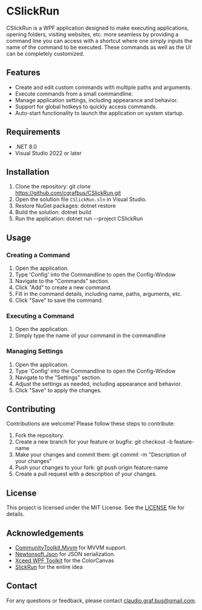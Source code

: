 # CSlickRun

CSlickRun is a WPF application designed to make executing applications, opening folders, visiting websites, etc. more seamless by providing a command line you can access with a shortcut where one simply inputs the name of the command to be executed. These commands as well as the UI can be completely customized.
## Features

- Create and edit custom commands with multiple paths and arguments.
- Execute commands from a small commandline.
- Manage application settings, including appearance and behavior.
- Support for global hotkeys to quickly access commands.
- Auto-start functionality to launch the application on system startup.

## Requirements

- .NET 8.0
- Visual Studio 2022 or later

## Installation

1. Clone the repository:
   git clone https://github.com/cgrafbus/CSlickRun.git
2. Open the solution file `CSlickRun.sln` in Visual Studio.
3. Restore NuGet packages:
   dotnet restore
4. Build the solution:
   dotnet build
5. Run the application:
   dotnet run --project CSlickRun


## Usage

### Creating a Command

1. Open the application.
2. Type 'Config' into the Commandline to open the Config-Window
3. Navigate to the "Commands" section.
4. Click "Add" to create a new command.
5. Fill in the command details, including name, paths, arguments, etc.
6. Click "Save" to save the command.

### Executing a Command

1. Open the application.
2. Simply type the name of your command in the commandline

### Managing Settings

1. Open the application.
2. Type 'Config' into the Commandline to open the Config-Window
3. Navigate to the "Settings" section.
4. Adjust the settings as needed, including appearance and behavior.
5. Click "Save" to apply the changes.

## Contributing

Contributions are welcome! Please follow these steps to contribute:

1. Fork the repository.
2. Create a new branch for your feature or bugfix:
   git checkout -b feature-name
3. Make your changes and commit them:
   git commit -m "Description of your changes"
4. Push your changes to your fork:
   git push origin feature-name
5. Create a pull request with a description of your changes.

## License

This project is licensed under the MIT License. See the [LICENSE](LICENSE) file for details.

## Acknowledgements

- [CommunityToolkit.Mvvm](https://learn.microsoft.com/en-us/dotnet/communitytoolkit/mvvm/) for MVVM support.
- [Newtonsoft.Json](https://www.newtonsoft.com/json) for JSON serialization.
- [Xceed WPF Toolkit](https://github.com/xceedsoftware/wpftoolkit) for the ColorCanvas
- [SlickRun](https://www.bayden.com/slickrun) for the entire idea

## Contact

For any questions or feedback, please contact [claudio.graf.bus@gmail.com](mailto:claudio.graf.bus@gmail.com).
   
   
